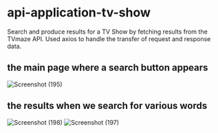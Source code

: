 # api-application-tv-show
Search and produce results for a TV Show by fetching results from the TVmaze API. Used axios to handle the transfer of request and response data.
## the main page where a search button appears 
![Screenshot (195)](https://user-images.githubusercontent.com/98201597/198876204-9b9b7b1f-3310-47b9-a054-7fb18fc0e167.png)
## the results when we search for various words
![Screenshot (198)](https://user-images.githubusercontent.com/98201597/198876309-93fe579b-1ce8-4ec3-b2cd-e458198f59b7.png)
![Screenshot (197)](https://user-images.githubusercontent.com/98201597/198876259-694c3ec5-5861-43a0-9b7a-25d9b72ab90f.png)
